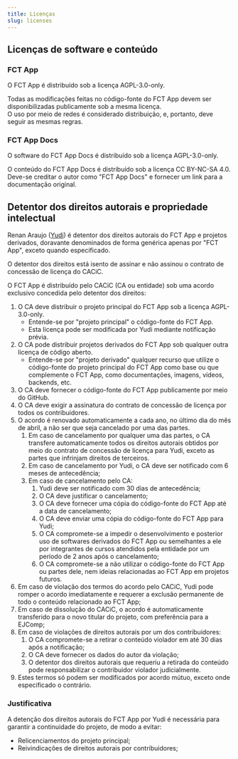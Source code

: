 ```yaml
---
title: Licenças
slug: licenses
---
```


## Licenças de software e conteúdo

### FCT App

O FCT App é distribuído sob a licença AGPL-3.0-only.

Todas as modificações feitas no código-fonte do FCT App devem ser disponibilizadas publicamente sob a mesma licença.  
O uso por meio de redes é considerado distribuição, e, portanto, deve seguir as mesmas regras.

### FCT App Docs

O software do FCT App Docs é distribuído sob a licença AGPL-3.0-only.

O conteúdo do FCT App Docs é distribuído sob a licença CC BY-NC-SA 4.0.  
Deve-se creditar o autor como "FCT App Docs" e fornecer um link para a documentação original.

## Detentor dos direitos autorais e propriedade intelectual

Renan Araujo ([Yudi](https://github.com)) é detentor dos direitos autorais do FCT App e projetos derivados, doravante denominados de forma genérica apenas por "FCT App", exceto quando especificado.

O detentor dos direitos está isento de assinar e não assinou o contrato de concessão de licença do CACiC.

O FCT App é distribuído pelo CACiC (CA ou entidade) sob uma acordo exclusivo concedida pelo detentor dos direitos:

1. O CA deve distribuir o projeto principal do FCT App sob a licença AGPL-3.0-only.
   - Entende-se por "projeto principal" o código-fonte do FCT App.
   - Esta licença pode ser modificada por Yudi mediante notificação prévia.
1. O CA pode distribuir projetos derivados do FCT App sob qualquer outra licença de código aberto.
   - Entende-se por "projeto derivado" qualquer recurso que utilize o código-fonte do projeto principal do FCT App como base ou que complemente o FCT App, como documentações, imagens, vídeos, backends, etc.
1. O CA deve fornecer o código-fonte do FCT App publicamente por meio do GitHub.
1. O CA deve exigir a assinatura do contrato de concessão de licença por todos os contribuidores.
1. O acordo é renovado automaticamente a cada ano, no último dia do mês de abril, a não ser que seja cancelado por uma das partes.
   1. Em caso de cancelamento por qualquer uma das partes, o CA transfere automaticamente todos os direitos autorais obtidos por meio do contrato de concessão de licença para Yudi, exceto as partes que infrinjam direitos de terceiros.
   1. Em caso de cancelamento por Yudi, o CA deve ser notificado com 6 meses de antecedência;
   1. Em caso de cancelamento pelo CA:
      1. Yudi deve ser notificado com 30 dias de antecedência;
      1. O CA deve justificar o cancelamento;
      1. O CA deve fornecer uma cópia do código-fonte do FCT App até a data de cancelamento;
      1. O CA deve enviar uma cópia do código-fonte do FCT App para Yudi;
      1. O CA compromete-se a impedir o desenvolvimento e posterior uso de softwares derivados do FCT App ou semelhantes a ele por integrantes de cursos atendidos pela entidade por um período de 2 anos após o cancelamento;
      1. O CA compromete-se a não utilizar o código-fonte do FCT App ou partes dele, nem ideias relacionadas ao FCT App em projetos futuros.
1. Em caso de violação dos termos do acordo pelo CACiC, Yudi pode romper o acordo imediatamente e requerer a exclusão permanente de todo o conteúdo relacionado ao FCT App;
1. Em caso de dissolução do CACiC, o acordo é automaticamente transferido para o novo titular do projeto, com preferência para a EJComp;
1. Em caso de violações de direitos autorais por um dos contribuidores:
   1. O CA compromete-se a retirar o conteúdo violador em até 30 dias após a notificação;
   1. O CA deve fornecer os dados do autor da violação;
   1. O detentor dos direitos autorais que requeriu a retirada do conteúdo pode responsabilizar o contribuidor violador judicialmente.
1. Estes termos só podem ser modificados por acordo mútuo, exceto onde especificado o contrário.

### Justificativa

A detenção dos direitos autorais do FCT App por Yudi é necessária para garantir a continuidade do projeto, de modo a evitar:

- Relicenciamentos do projeto principal;
- Reivindicações de direitos autorais por contribuidores;
